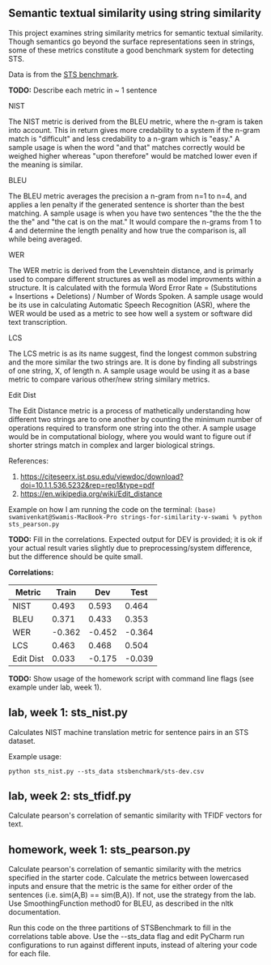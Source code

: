 Semantic textual similarity using string similarity
---------------------------------------------------

This project examines string similarity metrics for semantic textual similarity.
Though semantics go beyond the surface representations seen in strings, some of these
metrics constitute a good benchmark system for detecting STS.

Data is from the [STS benchmark](http://ixa2.si.ehu.es/stswiki/index.php/STSbenchmark).

**TODO:**
Describe each metric in ~ 1 sentence

NIST

The NIST metric is derived from the BLEU metric, where the n-gram is taken into account. This in return gives more credability to a system if the n-gram match is "difficult" and less credability to a n-gram which is "easy." A sample usage is when the word "and that" matches correctly would be weighed higher whereas "upon therefore" would be matched lower even if the meaning is similar.

BLEU

The BLEU metric  averages the precision a n-gram from n=1 to n=4, and applies a len penalty if
the generated sentence is shorter than the best matching. A sample usage is when you have two sentences "the the the the the the" and "the cat is on the mat." It would compare the n-grams from 1 to 4 and determine the length penality and how true the comparison is, all while being averaged.


WER

The WER metric is derived from the Levenshtein distance, and is primarly used to compare different structures as well as model improvments within a structure. It is calculated with the formula Word Error Rate = (Substitutions + Insertions + Deletions) / Number of Words Spoken. A sample usage would be its use in calculating Automatic Speech Recognition (ASR), where the WER would be used as a metric to see how well a system or software did text transcription.

LCS

The LCS metric is as its name suggest, find the longest common substring and the more similar the two strings are. It is done by finding all substrings of one string, X, of length n. A sample usage would be using it as a base metric to compare various other/new string similary metrics.

Edit Dist

The Edit Distance metric is a process of mathetically understanding how different two strings are to one another by counting the minimum number of operations required to transform one string into the other. A sample usage would be in computational biology, where you would want to figure out if shorter strings match in complex and larger biological strings.

References:
1. https://citeseerx.ist.psu.edu/viewdoc/download?doi=10.1.1.536.5232&rep=rep1&type=pdf
2. https://en.wikipedia.org/wiki/Edit_distance


Example on how I am running the code on the terminal:
`(base) swamivenkat@Swamis-MacBook-Pro strings-for-similarity-v-swami % python sts_pearson.py`

**TODO:** Fill in the correlations. Expected output for DEV is provided; it is ok if your actual result
varies slightly due to preprocessing/system difference, but the difference should be quite small.

**Correlations:**

Metric | Train | Dev | Test 
------ | ----- | --- | ----
NIST | 0.493 | 0.593 | 0.464
BLEU | 0.371 | 0.433 | 0.353
WER | -0.362 | -0.452| -0.364
LCS | 0.463 | 0.468| 0.504
Edit Dist | 0.033 | -0.175| -0.039

**TODO:**
Show usage of the homework script with command line flags (see example under lab, week 1).


## lab, week 1: sts_nist.py

Calculates NIST machine translation metric for sentence pairs in an STS dataset.

Example usage:

`python sts_nist.py --sts_data stsbenchmark/sts-dev.csv`

## lab, week 2: sts_tfidf.py

Calculate pearson's correlation of semantic similarity with TFIDF vectors for text.

## homework, week 1: sts_pearson.py

Calculate pearson's correlation of semantic similarity with the metrics specified in the starter code.
Calculate the metrics between lowercased inputs and ensure that the metric is the same for either order of the 
sentences (i.e. sim(A,B) == sim(B,A)). If not, use the strategy from the lab.
Use SmoothingFunction method0 for BLEU, as described in the nltk documentation.

Run this code on the three partitions of STSBenchmark to fill in the correlations table above.
Use the --sts_data flag and edit PyCharm run configurations to run against different inputs,
 instead of altering your code for each file.
